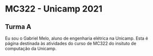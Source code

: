 # MC322 - Unicamp 2021
## Turma A
Eu sou o Gabriel Melo, aluno de engenharia elétrica na Unicamp. Esta é página destinada às atividades do curso de MC322 do insituto de computação da Unicamp.
